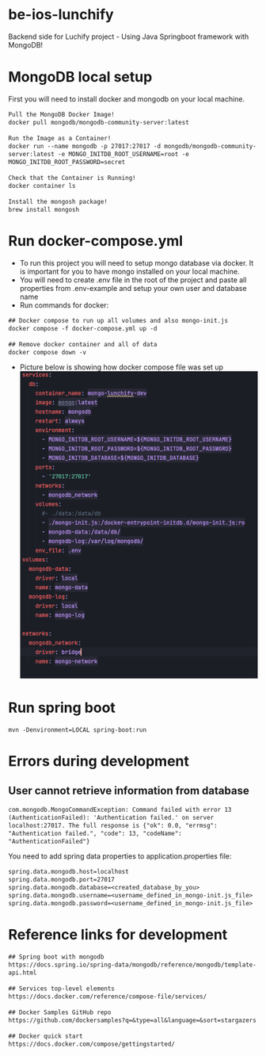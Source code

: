 # be-ios-lunchify

Backend side for Luchify project - Using Java Springboot framework with MongoDB!

# MongoDB local setup

First you will need to install docker and mongodb on your local machine.

```
Pull the MongoDB Docker Image!
docker pull mongodb/mongodb-community-server:latest

Run the Image as a Container!
docker run --name mongodb -p 27017:27017 -d mongodb/mongodb-community-server:latest -e MONGO_INITDB_ROOT_USERNAME=root -e MONGO_INITDB_ROOT_PASSWORD=secret 

Check that the Container is Running!
docker container ls

Install the mongosh package!
brew install mongosh
```

# Run docker-compose.yml

* To run this project you will need to setup mongo database via docker. It is important for you to
  have mongo installed on your local machine.
* You will need to create .env file in the root of the project and paste all properties from
  .env-example and setup your own user and database name
* Run commands for docker:

```
## Docker compose to run up all volumes and also mongo-init.js
docker compose -f docker-compose.yml up -d

## Remove docker container and all of data
docker compose down -v
```

* Picture below is showing how docker compose file was set up
  ![img.png](readme-assets/img.png)

# Run spring boot

```
mvn -Denvironment=LOCAL spring-boot:run
```

# Errors during development

## User cannot retrieve information from database

```
com.mongodb.MongoCommandException: Command failed with error 13 (AuthenticationFailed): 'Authentication failed.' on server localhost:27017. The full response is {"ok": 0.0, "errmsg": "Authentication failed.", "code": 13, "codeName": "AuthenticationFailed"}
```

You need to add spring data properties to application.properties file:

```
spring.data.mongodb.host=localhost
spring.data.mongodb.port=27017
spring.data.mongodb.database=<created_database_by_you>
spring.data.mongodb.username=<username_defined_in_mongo-init.js_file>
spring.data.mongodb.password=<username_defined_in_mongo-init.js_file>
```

# Reference links for development

```
## Spring boot with mongodb
https://docs.spring.io/spring-data/mongodb/reference/mongodb/template-api.html

## Services top-level elements
https://docs.docker.com/reference/compose-file/services/

## Docker Samples GitHub repo
https://github.com/dockersamples?q=&type=all&language=&sort=stargazers

## Docker quick start
https://docs.docker.com/compose/gettingstarted/
```
